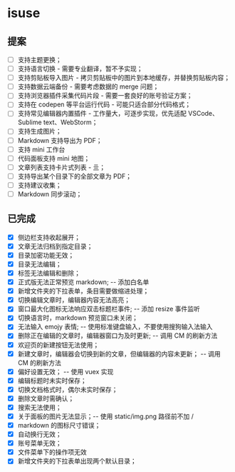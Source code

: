 # isuse

## 提案

- [ ] 支持主题更换；
- [ ] 支持语言切换 - 需要专业翻译，暂不予实现；
- [ ] 支持剪贴板导入图片 - 拷贝剪贴板中的图片到本地缓存，并替换剪贴板内容；
- [ ] 支持数据云端备份 - 需要考虑数据的 merge 问题；
- [ ] 支持浏览器插件采集代码片段 - 需要一套良好的账号验证方案；
- [ ] 支持在 codepen 等平台运行代码 - 可能只适合部分代码格式；
- [ ] 支持常见编辑器内置插件 - 工作量大，可逐步实现，优先适配 VSCode、Sublime text、WebStorm；
- [ ] 支持生成图片；
- [ ] Markdown 支持导出为 PDF；
- [ ] 支持 mini 工作台
- [ ] 代码面板支持 mini 地图；
- [ ] 文章列表支持卡片式列表 - 亖；
- [ ] 支持导出某个目录下的全部文章为 PDF；
- [ ] 支持建议收集；
- [ ] Markdown 同步滚动；

## 已完成

- [x] 侧边栏支持收起展开；
- [x] 文章无法归档到指定目录；
- [x] 目录加密功能无效；
- [x] 目录无法编辑；
- [x] 标签无法编辑和删除；
- [x] 正式版无法正常预览 markdown; -- 添加白名单
- [x] 新增文件夹的下拉表单，条目需要做缩进处理；
- [x] 切换编辑文章时，编辑器内容无法高亮；
- [x] 窗口最大化图标无法响应双击标题栏事件; -- 添加 resize 事件监听
- [x] 切换语言时，markdown 预览窗口未关闭；
- [x] 无法输入 emojy 表情; -- 使用标准键盘输入，不要使用搜狗输入法输入
- [x] 删除正在编辑的文章时，编辑器窗口为及时更新; -- 调用 CM 的刷新方法
- [x] 欢迎页的新建按钮无法使用；
- [x] 新建文章时，编辑器会切换到新的文章，但编辑器的内容未更新； -- 调用 CM 的刷新方法
- [x] 偏好设置无效； -- 使用 vuex 实现
- [x] 编辑标题时未实时保存；
- [x] 切换文档格式时，偶尔未实时保存；
- [x] 删除文章时需确认；
- [x] 搜索无法使用；
- [x] 关于面板的图片无法显示；-- 使用 static/img.png 路径前不加 / 
- [x] markdown 的图标尺寸错误；
- [x] 自动换行无效；
- [x] 账号菜单无效；
- [x] 文件菜单下的操作项无效
- [x] 新增文件夹的下拉表单出现两个默认目录；
